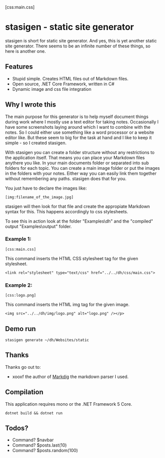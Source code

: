 
[css:main.css]

# stasigen - static site generator

stasigen is short for static site generator. And yes, this is yet another static site generator.
There seems to be an infinite number of these things, so here is another one.

## Features

- Stupid simple. Creates HTML files out of Markdown files.
- Open source, .NET Core Framework, written in C#
- Dynamic image and css file integration

## Why I wrote this

The main purpose for this generator is to help myself document things during work where I mostly use a text editor for taking notes. Occasionally I have some screenshots laying around which I want to combine with the notes. So I could either use something like a word processor or a website editor like. But these seem to big for the task at hand and I like to keep it simple - so I created stasigen.

With stasigen you can create a folder structure without any restrictions to the application itself. That means you can place your Markdown files anythere you like. In your main documents folder or separated into sub folders for each topic. You can create a main image folder or put the images in the folders with your notes. Either way you can easily link them together without remembering any paths. stasigen does that for you.

You just have to declare the images like:

```
[img:filename_of_the_image.jpg]
```

stasigen will then look for that file and create the appropiate Markdown syntax for this. This happens accordingly to css stylesheets.

To see this in action look at the folder "Examples\dh\" and the "compiled" output "Examples\output" folder.

### Example 1:

``` 
[css:main.css]
```

This command inserts the HTML CSS stylesheet tag for the given stylesheet.

```
<link rel="stylesheet" type="text/css" href="../../dh/css/main.css">
```

### Example 2:

``` 
[css:logo.png]
```

This command inserts the HTML img tag for the given image.

```
<img src="../../dh/img/logo.png" alt="logo.png" /></p>

```

## Demo run

``` 
stasigen generate ~/dh/Websites/static
```

## Thanks

Thanks go out to:

- xooxf the author of [Markdig](https://github.com/xoofx/markdig) the markdown parser I used.

## Compilation

This application requires mono or the .NET Framework 5 Core.

```
dotnet build && dotnet run
```

## Todos?

- Command? $navbar
- Command? $posts.last(10)
- Command? $posts.random(100)